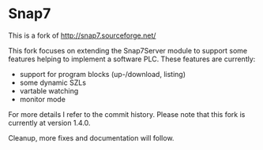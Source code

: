 # Snap7

This is a fork of http://snap7.sourceforge.net/


This fork focuses on extending the Snap7Server module to support some features helping to implement a software PLC.
These features are currently:
* support for program blocks (up-/download, listing)
* some dynamic SZLs
* vartable watching
* monitor mode

For more details I refer to the commit history.
Please note that this fork is currently at version 1.4.0.

Cleanup, more fixes and documentation will follow.
